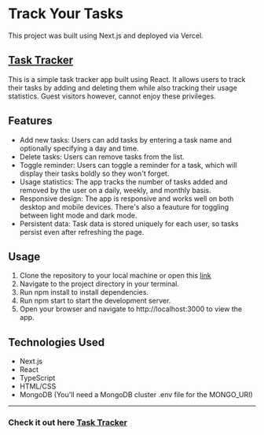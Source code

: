 # Track Your Tasks 

This project was built using Next.js and deployed via Vercel.

## [Task Tracker](https://task-tracker-2.vercel.app)

This is a simple task tracker app built using React. It allows users to track their tasks by adding and deleting them while also tracking their usage statistics. Guest visitors however, cannot enjoy these privileges.

## Features
- Add new tasks: Users can add tasks by entering a task name and optionally specifying a day and time.
- Delete tasks: Users can remove tasks from the list.
- Toggle reminder: Users can toggle a reminder for a task, which will display their tasks boldly so they won't forget.
- Usage statistics: The app tracks the number of tasks added and removed by the user on a daily, weekly, and monthly basis.
- Responsive design: The app is responsive and works well on both desktop and mobile devices. There's also a feauture for toggling between light mode and dark mode.
- Persistent data: Task data is stored uniquely for each user, so tasks persist even after refreshing the page.

## Usage
1. Clone the repository to your local machine or open this [link](https://task-tracker-2.vercel.app)
1. Navigate to the project directory in your terminal.
1. Run npm install to install dependencies.
1. Run npm start to start the development server.
1. Open your browser and navigate to http://localhost:3000 to view the app.

## Technologies Used
* Next.js
* React
* TypeScript
* HTML/CSS
* MongoDB
(You'll need a MongoDB cluster .env file for the MONGO_URI)
---

### Check it out here [Task Tracker](https://task-tracker-2.vercel.app)

